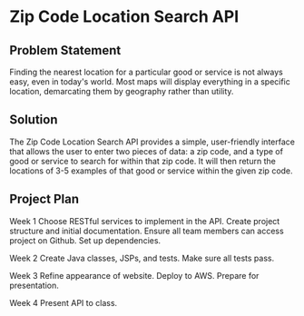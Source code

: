 # Zip Code Location Search API

## Problem Statement

Finding the nearest location for a particular good or service is not always easy,
even in today's world.  Most maps will display everything in a specific location,
demarcating them by geography rather than utility.

## Solution

The Zip Code Location Search API provides a simple,
user-friendly interface that allows the user to enter two pieces of data: a zip code,
and a type of good or service to search for within that zip code.  It will then return the locations of 3-5
examples of that good or service within the given zip code.

## Project Plan

Week 1
Choose RESTful services to implement in the API.
Create project structure and initial documentation.
Ensure all team members can access project on Github.
Set up dependencies.

Week 2
Create Java classes, JSPs, and tests.
Make sure all tests pass.

Week 3
Refine appearance of website.
Deploy to AWS.
Prepare for presentation.

Week 4
Present API to class.